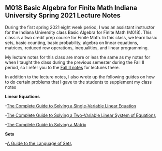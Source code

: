 ## M018 Basic Algebra for Finite Math Indiana University Spring 2021 Lecture Notes

During the first spring 2021 eight week period, I was an assistant instructor for the Indiana University class Basic Algebra for Finite Math (M018). This class is a two credit prep course for Finite Math. In this class, we learn basic sets, basic counting, basic probability, algebra on linear equations, matrices, reduced row operations, inequalities, and linear programming.

My lecture notes for this class are more or less the same as my notes for when I taught the class during the previous semester during the Fall II period, so I refer you to the [Fall II notes](https://agoodlad-instructor-notes.github.io/m018-fall-ii-2020) for lectures there.

In addition to the lecture notes, I also wrote up the following guides on how to do certain problems that I gave to the students to supplement my class notes

**Linear Equations**

-[The Complete Guide to Solving a Single-Variable Linear Equation](https://agoodlad-instructor-notes.github.io/m018-spring-2021/the-complete-guide-to-solving-a-single-variable-linear-equation.pdf)

-[The Complete Guide to Solving a Two-Variable Linear System of Equations](https://agoodlad-instructor-notes.github.io/m018-spring-2021/the-complete-guide-to-solving-a-two-variable-linear-system-of-equations.pdf)

-[The Complete Guide to Solving a Matrix](https://agoodlad-instructor-notes.github.io/m018-spring-2021/the-complete-guide-to-solving-a-matrix.pdf)

**Sets**

-[A Guide to the Language of Sets](https://agoodlad-instructor-notes.github.io/m018-spring-2021/a-guide-to-the-language-of-sets.pdf)
